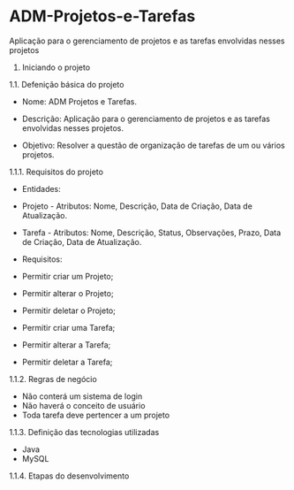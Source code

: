 # ADM-Projetos-e-Tarefas
Aplicação para o gerenciamento de projetos e as tarefas envolvidas nesses projetos


1. Iniciando o projeto

1.1. Defenição básica do projeto

- Nome: ADM Projetos e Tarefas.

- Descrição: Aplicação para o gerenciamento de projetos e as tarefas envolvidas nesses projetos.

- Objetivo: Resolver a questão de organização de tarefas de um ou vários projetos.

1.1.1. Requisitos do projeto

- Entidades:

 - Projeto - Atributos: Nome, Descrição, Data de Criação, Data de Atualização.

 - Tarefa - Atributos: Nome, Descrição, Status, Observações, Prazo, Data de Criação, Data de Atualização.

- Requisitos:
 - Permitir criar um Projeto;
 - Permitir alterar o Projeto;
 - Permitir deletar o Projeto;

 - Permitir criar uma Tarefa;
 - Permitir alterar a Tarefa;
 - Permitir deletar a Tarefa;

1.1.2. Regras de negócio

 - Não conterá um sistema de login
 - Não haverá o conceito de usuário
 - Toda tarefa deve pertencer a um projeto 

1.1.3. Definição das tecnologias utilizadas

 - Java
 - MySQL

1.1.4. Etapas do desenvolvimento
